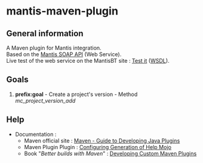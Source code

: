 mantis-maven-plugin
===================

General information
-------------------

A Maven plugin for Mantis integration.  
Based on the [Mantis SOAP API](http://www.mantisbt.org/wiki/doku.php/mantisbt:faq#does_mantisbt_provide_a_webservice_interface) (Web Service).  
Live test of the web service on the MantisBT site : [Test it](http://www.mantisbt.org/bugs/api/soap/mantisconnect.php) ([WSDL](http://www.mantisbt.org/bugs/api/soap/mantisconnect.php?wsdl)).

Goals
-----
1. **prefix:goal** - Create a project's version - Method _mc_project_version_add_


Help
----

* Documentation :
    * Maven official site : [Maven - Guide to Developing Java Plugins](http://maven.apache.org/guides/plugin/guide-java-plugin-development.html)
    * Maven Plugin Plugin : [Configuring Generation of Help Mojo](http://maven.apache.org/plugin-tools/maven-plugin-plugin/examples/generate-help.html)
    * Book "_Better builds with Maven_" : [Developing Custom Maven Plugins](http://www.maestrodev.com/better-builds-with-maven/developing-custom-maven-plugins/)


